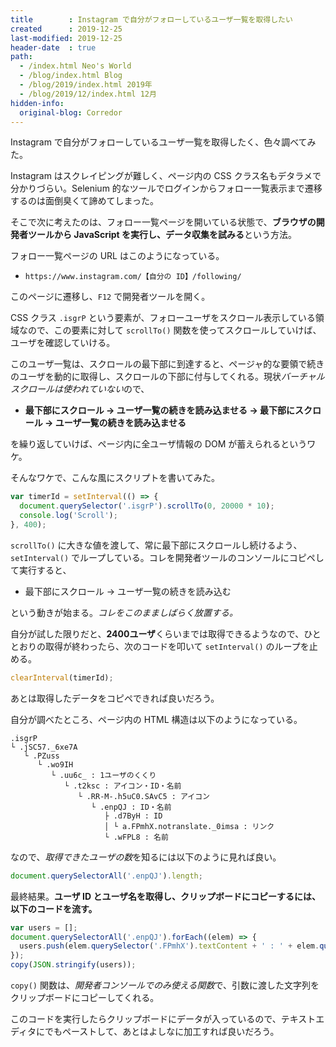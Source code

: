 ```yaml
---
title        : Instagram で自分がフォローしているユーザ一覧を取得したい
created      : 2019-12-25
last-modified: 2019-12-25
header-date  : true
path:
  - /index.html Neo's World
  - /blog/index.html Blog
  - /blog/2019/index.html 2019年
  - /blog/2019/12/index.html 12月
hidden-info:
  original-blog: Corredor
---
```


Instagram で自分がフォローしているユーザ一覧を取得したく、色々調べてみた。

Instagram はスクレイピングが難しく、ページ内の CSS クラス名もデタラメで分かりづらい。Selenium 的なツールでログインからフォロー一覧表示まで遷移するのは面倒臭くて諦めてしまった。

そこで次に考えたのは、フォロー一覧ページを開いている状態で、**ブラウザの開発者ツールから JavaScript を実行し、データ収集を試みる**という方法。

フォロー一覧ページの URL はこのようになっている。

- `https://www.instagram.com/【自分の ID】/following/`

このページに遷移し、`F12` で開発者ツールを開く。

CSS クラス `.isgrP` という要素が、フォローユーザをスクロール表示している領域なので、この要素に対して `scrollTo()` 関数を使ってスクロールしていけば、ユーザを確認していける。

このユーザ一覧は、スクロールの最下部に到達すると、ページャ的な要領で続きのユーザを動的に取得し、スクロールの下部に付与してくれる。現状*バーチャルスクロールは使われていない*ので、

- **最下部にスクロール → ユーザ一覧の続きを読み込ませる → 最下部にスクロール → ユーザ一覧の続きを読み込ませる**

を繰り返していけば、ページ内に全ユーザ情報の DOM が蓄えられるというワケ。

そんなワケで、こんな風にスクリプトを書いてみた。

```javascript
var timerId = setInterval(() => {
  document.querySelector('.isgrP').scrollTo(0, 20000 * 10);
  console.log('Scroll');
}, 400);
```

`scrollTo()` に大きな値を渡して、常に最下部にスクロールし続けるよう、`setInterval()` でループしている。コレを開発者ツールのコンソールにコピペして実行すると、

- 最下部にスクロール → ユーザ一覧の続きを読み込む

という動きが始まる。*コレをこのまましばらく放置する。*

自分が試した限りだと、**2400ユーザ**くらいまでは取得できるようなので、ひととおりの取得が終わったら、次のコードを叩いて `setInterval()` のループを止める。

```javascript
clearInterval(timerId);
```

あとは取得したデータをコピペできれば良いだろう。

自分が調べたところ、ページ内の HTML 構造は以下のようになっている。

```
.isgrP
└ .jSC57._6xe7A
   └ .PZuss
      └ .wo9IH
         └ .uu6c_ : 1ユーザのくくり
            └ .t2ksc : アイコン・ID・名前
               └ .RR-M-.h5uC0.SAvC5 : アイコン
                  └ .enpQJ : ID・名前
                     ├ .d7ByH : ID
                     │ └ a.FPmhX.notranslate._0imsa : リンク
                     └ .wFPL8 : 名前
```

なので、*取得できたユーザの数*を知るには以下のように見れば良い。

```javascript
document.querySelectorAll('.enpQJ').length;
```

最終結果。**ユーザ ID とユーザ名を取得し、クリップボードにコピーするには、以下のコードを流す。**

```javascript
var users = [];
document.querySelectorAll('.enpQJ').forEach((elem) => {
  users.push(elem.querySelector('.FPmhX').textContent + ' : ' + elem.querySelector('.wFPL8').textContent);
});
copy(JSON.stringify(users));
```

`copy()` 関数は、*開発者コンソールでのみ使える関数*で、引数に渡した文字列をクリップボードにコピーしてくれる。

このコードを実行したらクリップボードにデータが入っているので、テキストエディタにでもペーストして、あとはよしなに加工すれば良いだろう。
